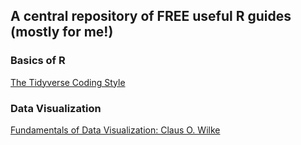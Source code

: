 ## A central repository of FREE useful R guides (mostly for me!)

### Basics of R 

[The Tidyverse Coding Style](https://style.tidyverse.org/)

### Data Visualization 

[Fundamentals of Data Visualization: Claus O. Wilke](https://serialmentor.com/dataviz/)

